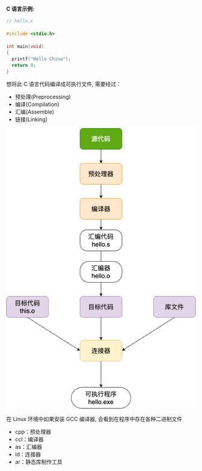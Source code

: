 **C 语言示例:**

```c
// hello.c

#include <stdio.h>

int main(void)
{
  printf("Hello China");
  return 0;
}
```

想将此 C 语言代码编译成可执行文件, 需要经过：

- 预处理(Preprocessing)
- 编译(Compilation)
- 汇编(Assemble)
- 链接(Linking)

![image-20240903192809697](assets/GCC/C.png)



在 Linux 环境中如果安装 GCC 编译器, 会看到在程序中存在各种二进制文件

- cpp：预处理器
- ccl：编译器
- as：汇编器
- ld：连接器
- ar：静态库制作工具